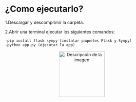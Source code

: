 # ¿Como ejecutarlo?
  1.Descargar y descomprimir la carpeta.
  
  2.Abrir una terminal ejecutar los siguientes comandos:
  
    -pip install flask sympy (instalar paquetes Flask y Sympy)
    -python app.py (ejecutar la app)

<p align="center">
  <img src="https://media.stickerswiki.app/line_nier_automata_2b_eng/122769.512.webp" alt="Descripción de la imagen" width="150"/>
</p>
